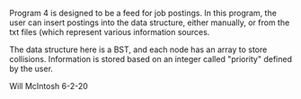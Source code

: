 Program 4 is designed to be a feed for job postings.
In this program, the user can insert postings into the data structure,
either manually, or from the txt files (which represent various information sources.

The data structure here is a BST, and each node has an array to store collisions.
Information is stored based on an integer called "priority" defined by the user.

Will McIntosh
6-2-20
